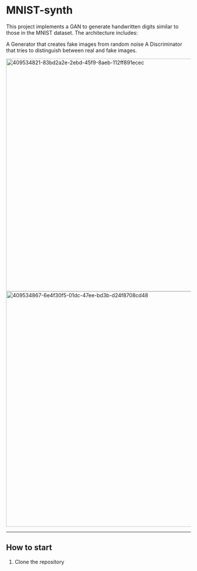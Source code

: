 # MNIST-synth

This project implements a GAN to generate handwritten digits similar to those in the MNIST dataset. The architecture includes:

A Generator that creates fake images from random noise
A Discriminator that tries to distinguish between real and fake images.

<img width="634" alt="409534821-83bd2a2e-2ebd-45f9-8aeb-112ff891ecec" src="https://github.com/user-attachments/assets/8f7baf4d-01f3-4277-9c25-174968d16afb" />
<img width="641" alt="409534867-6e4f30f5-01dc-47ee-bd3b-d24f8708cd48" src="https://github.com/user-attachments/assets/29d166dd-6cb2-48f9-95ed-a803669b0634" />

---
## How to start ##

1. Clone the repository
